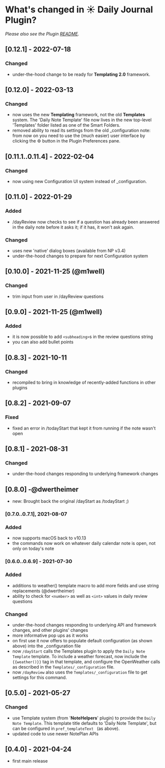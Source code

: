 # What's changed in ☀️ Daily Journal Plugin?
_Please also see the Plugin [README]()._
## [0.12.1] - 2022-07-18
### Changed
- under-the-hood change to be ready for **Templating 2.0** framework.

## [0.12.0] - 2022-03-13
### Changed
- now uses the new **Templating** framework, not the old **Templates** system.  The 'Daily Note Template' file now lives in the new top-level 'Templates' folder listed as one of the Smart Folders.
- removed ability to read its settings from the old _configuration note: from now on you need to use the (much easier) user interface by clicking the ⚙️ button in the Plugin Preferences pane.

## [0.11.1..0.11.4] - 2022-02-04
### Changed
- now using new Configuration UI system instead of _configuration.

## [0.11.0] - 2022-01-29
### Added
- /dayReview now checks to see if a question has already been answered in the daily note before it asks it; if it has, it won't ask again.

### Changed
- uses new 'native' dialog boxes (available from NP v3.4)
- under-the-hood changes to prepare for next Configuration system

## [0.10.0] - 2021-11-25 (@m1well)
### Changed
- trim input from user in /dayReview questions

## [0.9.0] - 2021-11-25  (@m1well)
### Added
- it is now possible to add `<subheading>`s in the review questions string
- you can also add bullet points

## [0.8.3] - 2021-10-11
### Changed
- recompiled to bring in knowledge of recently-added functions in other plugins

## [0.8.2] - 2021-09-07
### Fixed
- fixed an error in /todayStart that kept it from running if the note wasn't open

## [0.8.1] - 2021-08-31
### Changed
- under-the-hood changes responding to underlying framework changes

## [0.8.0] -@dwertheimer
- new: Brought back the original /dayStart as /todayStart ;) 

### [0.7.0..0.7.1], 2021-08-07
### Added
- now supports macOS back to v10.13
- the commands now work on whatever daily calendar note is open, not only on today's note

### [0.6.0..0.6.9] - 2021-07-30 
### Added
- additions to weather() template macro to add more fields and use string replacements (@dwertheimer)
- ability to check for `<number>` as well as `<int>` values in daily review questions

### Changed
- under-the-hood changes responding to underlying API and framework changes, and other plugins' changes
- more informative pop ups as it works
- on first use it now offers to populate default configuration (as shown above) into the _configuration file
- now `/dayStart` calls the Templates plugin to apply the `Daily Note Template` template. To include a weather forecast, now include the `{{weather()}}` tag in that template, and configure the OpenWeather calls as described in the `Templates/_configuration` file. 
- now `/dayReview` also uses the `Templates/_configuration` file to get settings for this command.

## [0.5.0] - 2021-05-27
### Changed
- use Template system (from '**NoteHelpers**' plugin) to provide the `Daily Note Template`. This template title defaults to 'Daily Note Template', but can be configured in `pref_templateText ` (as above).
- updated code to use newer NotePlan APIs

## [0.4.0] - 2021-04-24
- first main release
